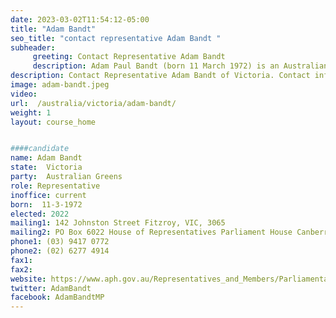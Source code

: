 ```yaml
---
date: 2023-03-02T11:54:12-05:00
title: "Adam Bandt"
seo_title: "contact representative Adam Bandt "
subheader:
     greeting: Contact Representative Adam Bandt
     description: Adam Paul Bandt (born 11 March 1972) is an Australian politician and former industrial lawyer who is the leader of the Australian Greens and federal MP for Melbourne. Previously, he served as co-deputy leader of the Greens from 2012 to 2015 and 2017 to 2020. He was elected leader following the resignation of Representative Richard Di Natale in February 2020.
description: Contact Representative Adam Bandt of Victoria. Contact information for Adam Bandt includes email address, phone number, and mailing address.
image: adam-bandt.jpeg
video:
url:  /australia/victoria/adam-bandt/
weight: 1
layout: course_home


####candidate
name: Adam Bandt
state:	Victoria
party:	Australian Greens
role: Representative
inoffice: current
born:  11-3-1972
elected: 2022
mailing1: 142 Johnston Street Fitzroy, VIC, 3065
mailing2: PO Box 6022 House of Representatives Parliament House Canberra ACT 2600
phone1:	(03) 9417 0772
phone2: (02) 6277 4914
fax1:
fax2:
website: https://www.aph.gov.au/Representatives_and_Members/Parliamentarian?MPID=M3C
twitter: AdamBandt
facebook: AdamBandtMP
---
```

